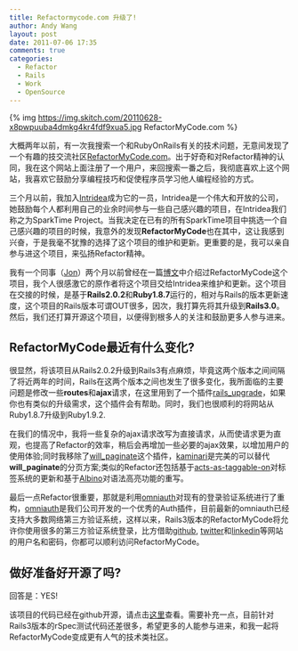 ```yaml
---
title: Refactormycode.com 升级了!
author: Andy Wang
layout: post
date: 2011-07-06 17:35
comments: true
categories:
  - Refactor 
  - Rails
  - Work
  - OpenSource
---
```


{% img https://img.skitch.com/20110628-x8pwpuuba4dmkg4kr4fdf9xua5.jpg RefactorMyCode.com %}

大概两年以前，有一次我搜索一个和RubyOnRails有关的技术问题，无意间发现了一个有趣的技交流社区[RefactorMyCode.com](http://refactormycode.com)。出于好奇和对Refactor精神的认同，我在这个网站上面注册了一个用户，来回搜索一番之后，我彻底喜欢上这个网站，我喜欢它鼓励分享编程技巧和促使程序员学习他人编程经验的方式。

三个月以前，我加入[Intridea](http://intridea.com)成为它的一员，Intridea是一个伟大和开放的公司，她鼓励每个人都利用自己的业余时间参与一些自己感兴趣的项目，在Intridea我们称之为SparkTime Project。当我决定在已有的所有SparkTime项目中挑选一个自己感兴趣的项目的时候，我意外的发现**RefactorMyCode**也在其中，这让我感到兴奋，于是我毫不犹豫的选择了这个项目的维护和更新。更重要的是，我可以亲自参与进这个项目，来弘扬Refactor精神。

我有一个同事（[Jon](http://intridea.com/about/people/jonbishop)）两个月以前曾经在一篇[博文](http://intridea.com/2011/4/18/-refactormycode-lives-on-open-source-coming-soon)中介绍过RefactorMyCode这个项目，我个人很感激它的原作者将这个项目交给Intridea来维护和更新。这个项目在交接的时候，是基于**Rails2.0.2**和**Ruby1.8.7**运行的，相对与Rails的版本更新速度，这个项目的Rails版本可谓OUT很多，因次，我打算先将其升级到**Rails3.0**。然后，我们还打算开源这个项目，以便得到根多人的关注和鼓励更多人参与进来。

<!-- more -->

RefactorMyCode最近有什么变化?
-----------------------------

很显然，将该项目从Rails2.0.2升级到Rails3有点麻烦，毕竟这两个版本之间间隔了将近两年的时间，Rails在这两个版本之间也发生了很多变化，我所面临的主要问题是修改一些**routes**和**ajax**请求，在这里用到了一个插件[rails_upgrade](https://github.com/jm/rails_upgrade)，如果你也有类似的升级需求，这个插件会有帮助。同时，我们也很顺利的将网站从Ruby1.8.7升级到Ruby1.9.2.

在我们的情况中，我将一些复杂的ajax请求改写为直接请求，从而使请求更为直观，也提高了Refactor的效率，稍后会再增加一些必要的ajax效果，以增加用户的使用体验;同时我移除了[will_paginate](https://github.com/mislav/will_paginate)这个插件，[kaminari](https://github.com/amatsuda/kaminari)是完美的可以替代**will_paginate**的分页方案;类似的Refactor还包括基于[acts-as-taggable-on](https://github.com/mbleigh/acts-as-taggable-on)对标签系统的更新和基于[Albino](https://github.com/github/albino)对语法高亮功能的重写。

最后一点Refactor很重要，那就是利用[omniauth](https://github.com/intridea/omniauth)对现有的登录验证系统进行了重构，[omniauth](https://github.com/intridea/omniauth)是我们公司开发的一个优秀的Auth插件，目前最新的omniauth已经支持大多数网络第三方验证系统，这样以来，Rails3版本的RefactorMyCode将允许你使用很多的第三方验证系统登录，比方借助[github](http://github.com), [twitter](http://twitter.com)和[linkedin](http://linkedin.com)等网站的用户名和密码，你都可以顺利访问RefactorMyCode。

做好准备好开源了吗?
-------------------

回答是：YES!

该项目的代码已经在github开源，请点击[这里](https://github.com/intridea/refactormycode)查看。需要补充一点，目前针对Rails3版本的rSpec测试代码还差很多，希望更多的人能参与进来，和我一起将RefactorMyCode变成更有人气的技术类社区。
